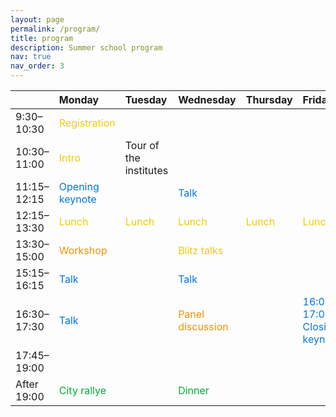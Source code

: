 ```yaml
---
layout: page
permalink: /program/
title: program
description: Summer school program
nav: true
nav_order: 3 
---
```


|              | Monday                                            | Tuesday                       | Wednesday                               | Thursday | Friday 
| :----------- | :------------------------------------------------ | :---------------------------  | :-------------------------------------- | :------- | :----- 
|9:30–10:30    |<span style="color:#efcc00">Registration</span>    |                               |                                          |          |     
|10:30–11:00   |<span style="color:#efcc00">Intro</span>           |Tour of the institutes         |                                          |         |     
|11:15–12:15   |<span style="color:#0076df">Opening keynote</span> |                               |<span style="color:#0076df">Talk</span>   |          |    
|12:15–13:30   |<span style="color:#efcc00">Lunch</span>           |<span style="color:#efcc00">Lunch</span>|<span style="color:#efcc00">Lunch</span>|<span style="color:#efcc00">Lunch</span>|<span style="color:#efcc00">Lunch</span>
|13:30–15:00   |<span style="color:#F29105">Workshop</span>        |                               |<span style="color:#efcc00">Blitz talks</span>  |          |     
|15:15–16:15   |<span style="color:#0076df">Talk</span>            |                               |<span style="color:#0076df">Talk</span>   |          |
|16:30–17:30   |<span style="color:#0076df">Talk</span>            |                               |<span style="color:#F29105">Panel discussion</span>  |     |<span style="color:#0076df">16:00–17:00 Closing keynote</span>
|17:45–19:00   |                                                   |                               |                                          |          |
|After 19:00   |<span style="color:#00ab37">City rallye</span>     |                               |<span style="color:#00ab37">Dinner</span>|          |        